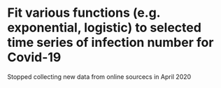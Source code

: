 # Fit various functions (e.g. exponential, logistic) to selected time series of infection number for Covid-19
Stopped collecting new data from online sourcecs in April 2020
